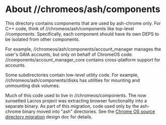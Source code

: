 # About //chromeos/ash/components

This directory contains components that are used by ash-chrome only.
For C++ code, think of //chromeos/ash/components like top-level //components.
Specifically, each component should have its own DEPS to be isolated from
other components.

For example, //chromeos/ash/components/account_manager manages the user's GAIA
accounts, but only on behalf of ChromeOS code.
//components/account_manager_core contains cross-platform support for
accounts.

Some subdirectories contain low-level utility code. For example,
//chromeos/ash/components/disks has utilities for mounting and unmounting disk
volumes.

Much of this code used to live in //chromeos/components. The now sunsetted
Lacros project was extracting browser functionality into a separate binary. As
part of this migration, code used only by the ash-chrome binary moved into "ash"
directories. See the
[Chrome OS source directory migration](https://docs.google.com/document/d/1g-98HpzA8XcoGBWUv1gQNr4rbnD5yfvbtYZyPDDbkaE/edit)
design doc for details.
